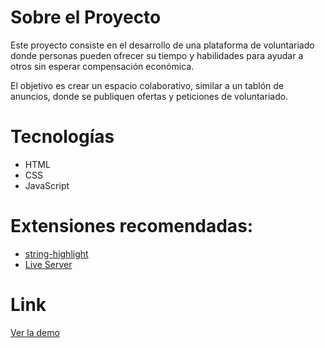 # Sobre el Proyecto
Este proyecto consiste en el desarrollo de una plataforma de voluntariado donde personas pueden ofrecer su tiempo y habilidades para ayudar a otros sin esperar compensación económica.

El objetivo es crear un espacio colaborativo, similar a un tablón de anuncios, donde se publiquen ofertas y peticiones de voluntariado.

# Tecnologías 
- HTML
- CSS
- JavaScript


# Extensiones recomendadas:
- [string-highlight](https://marketplace.visualstudio.com/items?itemName=Jenkey2011.string-highlight)
- [Live Server](https://marketplace.visualstudio.com/items?itemName=ritwickdey.LiveServer)

# Link
[Ver la demo](https://des-full-stack-de-sol-web-javascript.github.io/producto-1/)